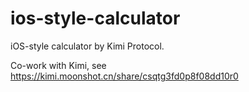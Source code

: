 # ios-style-calculator

iOS-style calculator by Kimi Protocol.

Co-work with Kimi, see https://kimi.moonshot.cn/share/csqtg3fd0p8f08dd10r0
